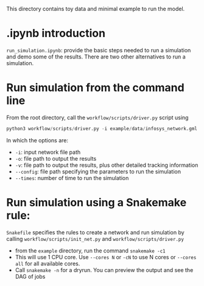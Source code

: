 This directory contains toy data and minimal example to run the model.

# .ipynb introduction

`run_simulation.ipynb`: provide the basic steps needed to run a simulation and demo some of the results. There are two other alternatives to run a simulation.

# Run simulation from the command line

From the root directory, call the `workflow/scripts/driver.py` script using
 ```py
 python3 workflow/scripts/driver.py -i example/data/infosys_network.gml --config example/data/config.json -o example/results/results.json -v example/results/verbose_results.json.gz --times 2
 ```
In which the options are:
  - `-i`: input network file path
  - `-o`: file path to output the results
  - `-v`: file path to output the results, plus other detailed tracking information
  - `--config`: file path specifying the parameters to run the simulation
  - `--times`: number of time to run the simulation

# Run simulation using a Snakemake rule: 

`Snakefile` specifies the rules to create a network and run simulation by calling `workflow/scripts/init_net.py` and `workflow/scripts/driver.py`
- from the `example` directory, run the command `snakemake -c1`
- This will use 1 CPU core. Use `--cores N` or `-cN` to use N cores or `--cores all` for all available cores.
- Call `snakemake -n` for a dryrun. You can preview the output and see the DAG of jobs

